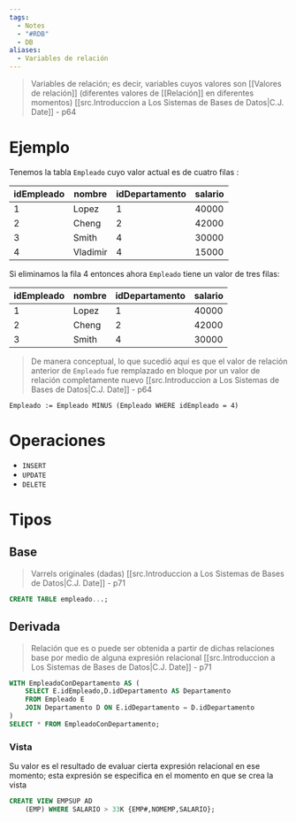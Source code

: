 ```yaml
---
tags:
  - Notes
  - "#RDB"
  - DB
aliases:
  - Variables de relación
---
```

>Variables de relación; es decir, variables cuyos valores son [[Valores de relación]] (diferentes valores de [[Relación]] en diferentes momentos)
>[[src.Introduccion a Los Sistemas de Bases de Datos|C.J. Date]] - p64

# Ejemplo
Tenemos la tabla `Empleado` cuyo valor actual  es de cuatro filas :

| idEmpleado | nombre   | idDepartamento | salario |
| ---------- | -------- | -------------- | ------- |
| 1          | Lopez    | 1              | 40000   |
| 2          | Cheng    | 2              | 42000   |
| 3          | Smith    | 4              | 30000   |
| 4          | Vladimir | 4              | 15000   |
Si eliminamos la fila 4 entonces ahora `Empleado` tiene un valor de tres filas:

| idEmpleado | nombre | idDepartamento | salario |
| ---------- | ------ | -------------- | ------- |
| 1          | Lopez  | 1              | 40000   |
| 2          | Cheng  | 2              | 42000   |
| 3          | Smith  | 4              | 30000   |

> De manera conceptual, lo que sucedió aquí es que el valor de relación anterior de `Empleado` fue remplazado en bloque por un valor de relación completamente nuevo
> [[src.Introduccion a Los Sistemas de Bases de Datos|C.J. Date]] - p64

```TutorialD
Empleado := Empleado MINUS (Empleado WHERE idEmpleado = 4) 
```

# Operaciones
- `INSERT`
- `UPDATE`
- `DELETE`

# Tipos
## Base
>Varrels originales (dadas)
>[[src.Introduccion a Los Sistemas de Bases de Datos|C.J. Date]] - p71

```SQL
CREATE TABLE empleado...;
```
## Derivada
>Relación que es o puede ser obtenida a partir de dichas relaciones base por medio de alguna expresión relacional
>[[src.Introduccion a Los Sistemas de Bases de Datos|C.J. Date]] - p71

```SQL
WITH EmpleadoConDepartamento AS (
	SELECT E.idEmpleado,D.idDepartamento AS Departamento
	FROM Empleado E
	JOIN Departamento D ON E.idDepartamento = D.idDepartamento
)
SELECT * FROM EmpleadoConDepartamento;
```
### Vista
Su valor es el resultado de evaluar cierta expresión relacional en ese momento; esta expresión se especifica en el momento en que se crea la vista

```SQL
CREATE VIEW EMPSUP AD
	(EMP) WHERE SALARIO > 33K {EMP#,NOMEMP,SALARIO};
```